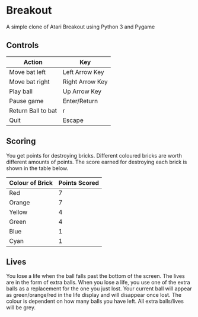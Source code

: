 # Breakout
A simple clone of Atari Breakout using Python 3 and Pygame

## Controls
|     Action       |       Key       |
| --------------   | --------------- |
| Move bat left    | Left Arrow Key  |
| Move bat right   | Right Arrow Key |
| Play ball        | Up Arrow Key    |
| Pause game       | Enter/Return    |
|Return Ball to bat| r               |
|Quit              | Escape          |

## Scoring
You get points for destroying bricks. Different coloured bricks are worth different amounts of points. The score earned for destroying each brick is shown in the table below.

|  Colour of Brick  | Points Scored |
| -------- | ------ |
| Red      | 7      |
| Orange   | 7      |
| Yellow   | 4      |
| Green    | 4      |
| Blue     | 1      |
| Cyan     | 1      |

## Lives
You lose a life when the ball falls past the bottom of the screen. The lives are in the form of extra balls. When you lose a life, you use one of the extra balls as a replacement for the one you just lost. Your current ball will appear as green/orange/red in the life display and will disappear once lost. The colour is dependent on how many balls you have left. All extra balls/lives will be grey.
